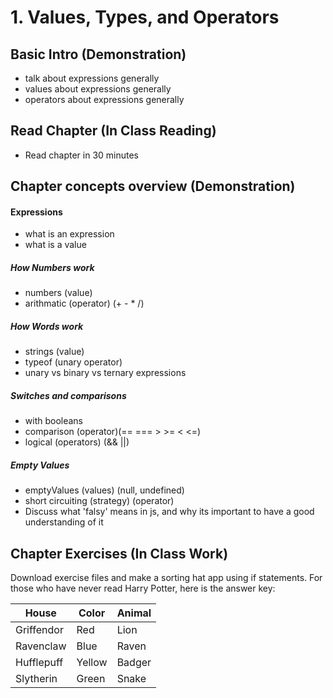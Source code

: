 # 1. Values, Types, and Operators

## Basic Intro (Demonstration)

-   talk about expressions generally
-   values about expressions generally
-   operators about expressions generally

## Read Chapter (In Class Reading)

-   Read chapter in 30 minutes

## Chapter concepts overview (Demonstration)

#### Expressions

-   what is an expression
-   what is a value

##### How Numbers work

-   numbers (value)
-   arithmatic (operator) (+ - \* /)

##### How Words work

-   strings (value)
-   typeof (unary operator)
-   unary vs binary vs ternary expressions

##### Switches and comparisons

-   with booleans
-   comparison (operator)(== === > >= < <=)
-   logical (operators) (&& ||)

##### Empty Values

-   emptyValues (values) (null, undefined)
-   short circuiting (strategy) (operator)
-   Discuss what 'falsy' means in js, and why its important to have a good understanding of it

## Chapter Exercises (In Class Work)

Download exercise files and make a sorting hat app using if statements.
For those who have never read Harry Potter, here is the answer key:

| House      | Color  | Animal |
| ---------- | ------ | ------ |
| Griffendor | Red    | Lion   |
| Ravenclaw  | Blue   | Raven  |
| Hufflepuff | Yellow | Badger |
| Slytherin  | Green  | Snake  |
